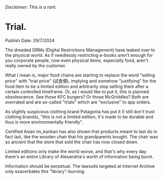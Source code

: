 *Disclaimer: This is a rant.*

# Trial.

Publish Date: 29/7/2024

The dreaded DRMs (Digital Restrictions Management) have leaked over to the physical world.
As if needlessly restricting e-books aren't enough for you corporate people, now even physical items, especially food, aren't really owned by the customer.

What I mean is, major food chains are starting to replace the word "selling price" with "trial price" (試食價), implying and somehow "justifying" for the food item to be a limited edition and arbitrarily stop selling them after a certain controlled timeframe.
Or, as I would like to put it, this is planned obsolescence.
See those KFC burgers? Or those McGriddles? Both are overrated and are so-called "trials" which are "exclusive" to app orders.

As slightly suspicious clothing brand Patagonia has put it (I still don't trust clothing brands), "this is not a limited edition, it's made to be durable and thus is more environmentally friendly".

Certified Asian im_kankan has also shown that products meant to last do in fact last, like the wooden chair that his grandparents bought.
The chair was so ancient that the store that sold the chair has now closed down.

Limited editions only make the world worse, and that's why every day there's an entire Library of Alexandria's worth of information being burnt.

Information should be perpetual. The lawsuits targeted at Internet Archive only exacerbates this "library"-burning.
